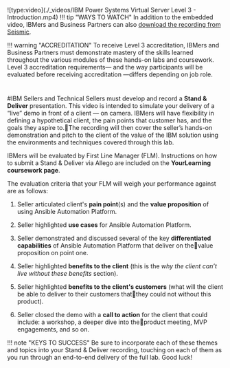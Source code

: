 ![type:video](./_videos/IBM Power Systems Virtual Server Level 3 - Introduction.mp4)
!!! tip "WAYS TO WATCH"
    In addition to the embedded video, IBMers and Business Partners can also <a href="https://ibm.seismic.com/Link/Content/DCGdHJ7DMdqHD8cV7Wp8f4Rg9Bgd" target="_blank">download the recording from Seismic</a>.

!!! warning "ACCREDITATION"
    To receive Level 3 accreditation, IBMers and Business Partners must demonstrate mastery of the skills learned throughout the various modules of these hands-on labs and coursework. Level 3 accreditation requirements— and the way participants will be evaluated before receiving accreditation —differs depending on job role.

#
#IBM Sellers and Technical Sellers must develop and record a **Stand & Deliver** presentation.
This video is intended to simulate your delivery of a “live” demo in front of a client — on camera. IBMers will have flexibility in defining a hypothetical client, the pain points that customer has, and the goals they aspire to.The recording will then cover the seller’s hands-on demonstration and pitch to the client of the value of the IBM solution using the environments and techniques covered through this lab.

IBMers will be evaluated by First Line Manager (FLM). Instructions on how to submit a Stand & Deliver via Allego are included on the **YourLearning coursework page**.

The evaluation criteria that your FLM will weigh your performance against are as follows:

1. Seller articulated client's **pain point**(s) and the **value proposition** of using Ansible Automation Platform.

2. Seller highlighted **use cases** for Ansible Automation Platform.

3. Seller demonstrated and discussed several of the key **differentiated capabilities** of Ansible Automation Platform that deliver on thevalue proposition on point one.

4. Seller highlighted **benefits to the client** (this is the *why the client can’t live without these benefits* section).

5. Seller highlighted **benefits to the client's customers** (what will the client be able to deliver to their customers thatthey could not without this product).

6. Seller closed the demo with a **call to action** for the client that could include: a workshop, a deeper dive into theproduct meeting, MVP engagements, and so on.

!!! note "KEYS TO SUCCESS"
    Be sure to incorporate each of these themes and topics into your Stand & Deliver recording, touching on each of them as you run through an end-to-end delivery of the full lab. Good luck!

